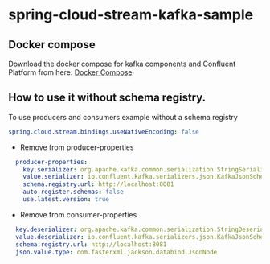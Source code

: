 # spring-cloud-stream-kafka-sample

## Docker compose

Download the docker compose for kafka components and Confluent Platform from
here: [Docker Compose](https://github.com/cjrequena/cp-all-in-one)

## How to use it without schema registry.

To use producers and consumers example without a schema registry

```yml
spring.cloud.stream.bindings.useNativeEncoding: false
```

- Remove from producer-properties

```yml
  producer-properties:
    key.serializer: org.apache.kafka.common.serialization.StringSerializer
    value.serializer: io.confluent.kafka.serializers.json.KafkaJsonSchemaSerializer
    schema.registry.url: http://localhost:8081
    auto.register.schemas: false
    use.latest.version: true
```   

- Remove from consumer-properties

```yml
  key.deserializer: org.apache.kafka.common.serialization.StringDeserializer
  value.deserializer: io.confluent.kafka.serializers.json.KafkaJsonSchemaDeserializer
  schema.registry.url: http://localhost:8081
  json.value.type: com.fasterxml.jackson.databind.JsonNode
``` 
  

